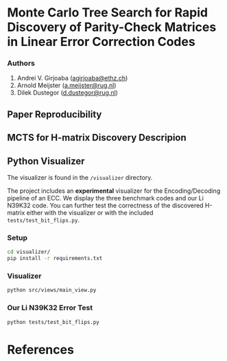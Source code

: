 # Monte Carlo Tree Search for Rapid Discovery of Parity-Check Matrices in Linear Error Correction Codes

### Authors 
1. Andrei V. Girjoaba (agirjoaba@ethz.ch)
2. Arnold Meijster (a.meijster@rug.nl)
3. Dilek Dustegor (d.dustegor@rug.nl)

## Paper Reproducibility

## MCTS for H-matrix Discovery Descripion


## Python Visualizer

The visualizer is found in the `/visualizer` directory.

The project includes an **experimental** visualizer for the Encoding/Decoding pipeline of an ECC. We display the three benchmark codes and our Li N39K32 code. You can further test the correctness of the discovered H-matrix either with the visualizer or with the included `tests/test_bit_flips.py`.


### Setup 
``` bash
cd visualizer/
pip install -r requirements.txt 
```

### Visualizer
``` bash
python src/views/main_view.py
```

### Our Li N39K32 Error Test
``` bash
python tests/test_bit_flips.py
```

# References